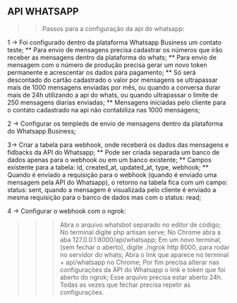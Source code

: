 ## API WHATSAPP

>> Passos para a configuração da api do whatsapp:

1 -> Foi configurado dentro da plataforma Whatsapp Business um contato teste;
** Para envio de mensagens precisa cadastrar os números que irão receber as mensagens dentro da plataforma do whats;
** Para envio de mensagem com o número de produção precisa gerar um novo token permanente e acrescentar os dados para pagamento;
** Só será descontado do cartão cadastrado o valor por mensagens se ultrapassar mais de 1000 mensagens enviadas por mês, ou quando a conversa durar mais de 24h utilizando a api do whats, ou quando ultrapassar o limite de 250 mensagens diarias enviadas;
** Mensagens iniciadas pelo cliente para o contato cadastrado na api não contabiliza nas 1000 mensagens;

2 -> Configurar os templeds de envio de mensagens dentro da plataforma do Whatsapp Business; 

3-> Criar a tabela para webhook, onde receberá os dados das mensagens e fidbacks da API do Whatsapp;
** Pode ser criada separada um banco de dados apenas para o webhook ou em um banco existente;
** Campos existente para a tabela: id, created_at, updated_at, type, webhook;
** Quando é enviado a requisição para o webhook (quando é enviado uma mensagem pela API do Whatsapp), o retorno na tabela fica com um campo: status: sent, quando a mensagem é visualizada pelo cliente é enviado a mesma requisição para o banco de dados mas com o status: read;

4 -> Configurar o webhook com o ngrok:
>>> Abra o arquivo whatsbot separado no editor de código;
>>> No terminal digite php artisan serve;
>>> No Chrome abra a aba 127.0.0.1:8000/api/whatsapp;
>>> Em um novo terminal, (sem fechar o aberto), digite ./ngrok http 8000, para rodar no servidor do whats;
>>> Abra o link que aparece no terminal + api/whatsapp no Chrome; 
>>> Por fim precisa alterar nas configurações da API do Whatsapp o link e token que foi aberto do ngrok;
>>> Esse arquivo precisa estar aberto 24h. Todas as vezes que fechar precisa repetir as configurações.
